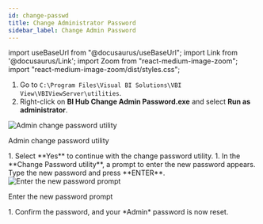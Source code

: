 ```yaml
---
id: change-passwd
title: Change Administrator Password
sidebar_label: Change Admin Password
---
```


import useBaseUrl from "@docusaurus/useBaseUrl";
import Link from '@docusaurus/Link';
import Zoom from "react-medium-image-zoom";
import "react-medium-image-zoom/dist/styles.css";

1. Go to `C:\Program Files\Visual BI Solutions\VBI View\VBIViewServer\utilities`.
1. Right-click on **BI Hub Change Admin Password.exe** and select **Run as administrator**.

  <div class="center">
    <Zoom>
        <img alt="Admin change password utility"
        src={useBaseUrl('doc-images/admin-guide/passwd/admin-passwd-utility.png')}/>
    </Zoom>
    <p>Admin change password utility</p>
  </div>
1. Select **Yes** to continue with the change password utility.
1. In the **Change Password utility**, a prompt to enter the new password appears. Type the new password and press **ENTER**.
  <div class="center">
    <Zoom>
        <img alt="Enter the new password prompt" 
        src={useBaseUrl('doc-images/admin-guide/passwd/enter-new-passwd.png')}
        />
    </Zoom>
    <p>Enter the new password prompt</p>
  </div>
1. Confirm the password, and your *Admin* password is now reset.
